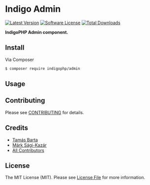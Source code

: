 # Indigo Admin

[![Latest Version](https://img.shields.io/github/release/indigophp/admin.svg?style=flat-square)](https://github.com/indigophp/admin/releases)
[![Software License](https://img.shields.io/badge/license-MIT-brightgreen.svg?style=flat-square)](LICENSE)
[![Total Downloads](https://img.shields.io/packagist/dt/indigophp/admin.svg?style=flat-square)](https://packagist.org/packages/indigophp/admin)

**IndigoPHP Admin component.**


## Install

Via Composer

``` bash
$ composer require indigophp/admin
```


## Usage


## Contributing

Please see [CONTRIBUTING](CONTRIBUTING.md) for details.


## Credits

- [Tamás Barta](https://github.com/TamasBarta)
- [Márk Sági-Kazár](https://github.com/sagikazarmark)
- [All Contributors](https://github.com/indigophp/admin/contributors)


## License

The MIT License (MIT). Please see [License File](LICENSE) for more information.
